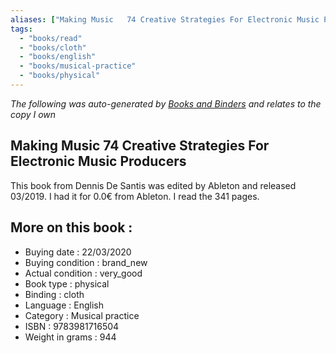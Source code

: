 ```yaml
---
aliases: ["Making Music   74 Creative Strategies For Electronic Music Producers"] 
tags: 
  - "books/read" 
  - "books/cloth" 
  - "books/english"
  - "books/musical-practice"
  - "books/physical"
---
```


_The following was auto-generated by [Books and Binders](Books%20and%20Binders.md) and relates to the copy I own_
## Making Music   74 Creative Strategies For Electronic Music Producers
This book from Dennis De Santis was edited by Ableton and released 03/2019. I had it for 0.0€ from Ableton. I read the 341 pages.

## More on this book :
- Buying date : 22/03/2020
- Buying condition : brand_new
- Actual condition : very_good
- Book type : physical
- Binding : cloth
- Language : English
- Category : Musical practice
- ISBN : 9783981716504
- Weight in grams : 944
